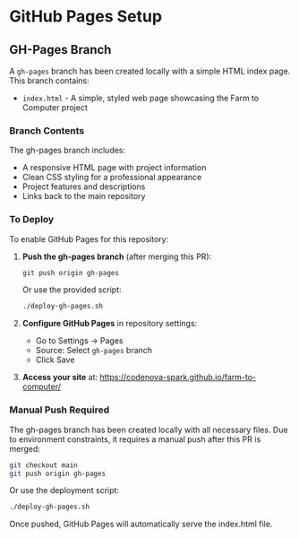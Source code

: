 # GitHub Pages Setup

## GH-Pages Branch

A `gh-pages` branch has been created locally with a simple HTML index page. This branch contains:

- `index.html` - A simple, styled web page showcasing the Farm to Computer project

### Branch Contents

The gh-pages branch includes:
- A responsive HTML page with project information
- Clean CSS styling for a professional appearance
- Project features and descriptions
- Links back to the main repository

### To Deploy

To enable GitHub Pages for this repository:

1. **Push the gh-pages branch** (after merging this PR):
   ```bash
   git push origin gh-pages
   ```
   Or use the provided script:
   ```bash
   ./deploy-gh-pages.sh
   ```

2. **Configure GitHub Pages** in repository settings:
   - Go to Settings → Pages
   - Source: Select `gh-pages` branch
   - Click Save

3. **Access your site** at:
   https://codenova-spark.github.io/farm-to-computer/

### Manual Push Required

The gh-pages branch has been created locally with all necessary files. Due to environment constraints, it requires a manual push after this PR is merged:

```bash
git checkout main
git push origin gh-pages
```

Or use the deployment script:
```bash
./deploy-gh-pages.sh
```

Once pushed, GitHub Pages will automatically serve the index.html file.
